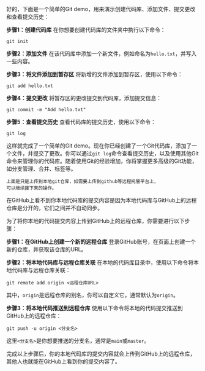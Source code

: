 好的，下面是一个简单的Git demo，用来演示创建代码库、添加文件、提交更改和查看提交历史：

**步骤1：创建代码库**
在你想要创建代码库的文件夹中执行以下命令：
```
git init
```

**步骤2：添加文件**
在该代码库中添加一个新文件，例如命名为`hello.txt`，并写入一些内容。

**步骤3：将文件添加到暂存区**
将新增的文件添加到暂存区，使用以下命令：
```
git add hello.txt
```

**步骤4：提交更改**
将暂存区的更改提交到代码库，添加提交信息：
```
git commit -m "Add hello.txt"
```

**步骤5：查看提交历史**
查看代码库的提交历史，使用以下命令：
```
git log
```

这样就完成了一个简单的Git demo。现在你已经创建了一个Git代码库，添加了一个文件，并提交了更改。你可以通过`git log`命令查看提交历史，以及使用其他Git命令来管理你的代码库。随着使用Git的经验增加，你将掌握更多高级的Git功能，如分支管理、合并、标签等。



```
上面是只是上传到本地git仓库，如需要上传到github等远程托管平台上，
可以继续接下来的操作。
```

在GitHub上看不到你本地代码库的提交内容是因为本地代码库与GitHub上的远程仓库是分开的，它们之间并不自动同步。

为了将你本地的代码提交内容上传到GitHub上的远程仓库，你需要进行以下步骤：

**步骤1：在GitHub上创建一个新的远程仓库**
登录GitHub账号，在页面上创建一个新的仓库，并获取该仓库的URL。

**步骤2：将本地代码库与远程仓库关联**
在本地的代码库目录中，使用以下命令将本地代码库与远程仓库关联：
```
git remote add origin <远程仓库URL>
```
其中，`origin`是远程仓库的别名，你可以自定义它，通常默认为`origin`。

**步骤3：将本地代码推送到远程仓库**
使用以下命令将本地的代码提交推送到GitHub上的远程仓库：
```
git push -u origin <分支名>
```
这里`<分支名>`是你想要推送的分支名，通常是`main`或`master`。

完成以上步骤后，你的本地代码库的提交内容就会上传到GitHub上的远程仓库，其他人也就能在GitHub上看到你的提交内容了。